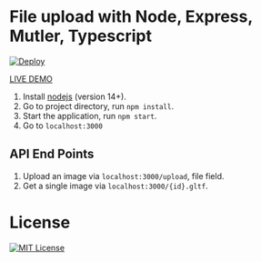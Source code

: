 # File upload with Node, Express, Mutler, Typescript
[![Deploy](https://www.herokucdn.com/deploy/button.svg)](https://heroku.com/deploy?template=https://github.com//wiildsoul/static-file-host/)

[LIVE DEMO](https://blooming-ocean-38431.herokuapp.com/)
1. Install [nodejs](https://nodejs.org/en/) (version 14+).
2. Go to project directory, run `npm install`.
3. Start the application, run `npm start`.
4. Go to `localhost:3000`

## API End Points

1. Upload an image via `localhost:3000/upload`, file field.
2. Get a single image via `localhost:3000/{id}.gltf`.


# License
[![MIT License](https://img.shields.io/badge/license-MIT-blue.svg?style=flat)](/LICENSE)
